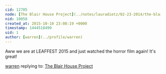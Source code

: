 ```yaml
---
cid: 12705
node: [The Blair House Project](../notes/lauradietz/02-23-2014/the-blairhouse-project)
nid: 10058
created_at: 2015-10-10 23:08:19 +0000
timestamp: 1444518499
uid: 1
author: [warren](../profile/warren)
---
```


Aww we are at LEAFFEST 2015 and just watched the horror film again! It's great!

[warren](../profile/warren) replying to: [The Blair House Project](../notes/lauradietz/02-23-2014/the-blairhouse-project)

